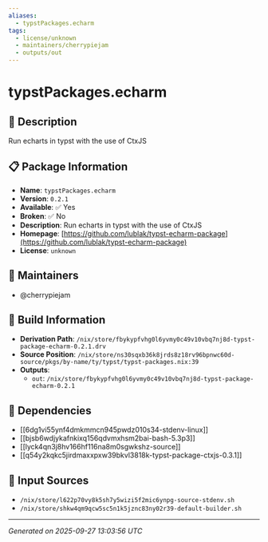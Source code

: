 ```yaml
---
aliases:
  - typstPackages.echarm
tags:
  - license/unknown
  - maintainers/cherrypiejam
  - outputs/out
---
```


# typstPackages.echarm

## 📝 Description

Run echarts in typst with the use of CtxJS

## 📋 Package Information

- **Name**: `typstPackages.echarm`
- **Version**: `0.2.1`
- **Available**: ✅ Yes
- **Broken**: ✅ No
- **Description**: Run echarts in typst with the use of CtxJS
- **Homepage**: [https://github.com/lublak/typst-echarm-package](https://github.com/lublak/typst-echarm-package)
- **License**: `unknown`
## 👥 Maintainers

- @cherrypiejam


## 🔧 Build Information

- **Derivation Path**: `/nix/store/fbykypfvhg0l6yvmy0c49v10vbq7nj8d-typst-package-echarm-0.2.1.drv`
- **Source Position**: `/nix/store/ns30sqxb36k8jrds8z18rv96bpnwc60d-source/pkgs/by-name/ty/typst/typst-packages.nix:39`
- **Outputs**:
  - `out`:  `/nix/store/fbykypfvhg0l6yvmy0c49v10vbq7nj8d-typst-package-echarm-0.2.1`

## 🔗 Dependencies

- [[6dg1vi55ynf4dmkmmcn945pwdz010s34-stdenv-linux]]
- [[bjsb6wdjykafnkixq156qdvmxhsm2bai-bash-5.3p3]]
- [[lyck4qn3j8hv166hf116na8m0sgwkshz-source]]
- [[q54y2kqkc5jirdmaxxpxw39bkvl3818k-typst-package-ctxjs-0.3.1]]

## 📁 Input Sources

- `/nix/store/l622p70vy8k5sh7y5wizi5f2mic6ynpg-source-stdenv.sh`
- `/nix/store/shkw4qm9qcw5sc5n1k5jznc83ny02r39-default-builder.sh`

---
*Generated on 2025-09-27 13:03:56 UTC*
